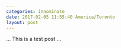 ```yaml
---
categories: innominate
date: 2017-02-05 11:55:40 America/Toronto
layout: post
---
```


&hellip; This is a test post &hellip;
